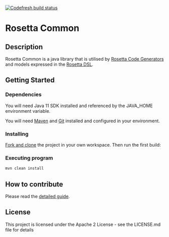 [![Codefresh build status]( https://g.codefresh.io/api/badges/pipeline/regnosysops/REGnosys%2Frosetta-common%2Frosetta-common?type=cf-1&key=eyJhbGciOiJIUzI1NiJ9.NWE1N2EyYTlmM2JiOTMwMDAxNDRiODMz.ZDeqVUhB-oMlbZGj4tfEiOg0cy6azXaBvoxoeidyL0g)]( https://g.codefresh.io/pipelines/edit/new/builds?id=5b6b15e05904b810db71a6fb&pipeline=rosetta-common&projects=REGnosys%2Frosetta-common&projectId=5cb8367f62c2233700021ecf)

# Rosetta Common

## Description

Rosetta Common is a java library that is utilised by [Rosetta Code Generators](https://github.com/REGnosys/rosetta-code-generators) and models expressed in the [Rosetta DSL](https://github.com/REGnosys/rosetta-dsl).

## Getting Started

### Dependencies

You will need Java 11 SDK installed and referenced by the JAVA_HOME environment variable.

You will need [Maven](http://maven.apache.org/) and [Git](https://git-scm.com/) installed and configured in your environment.


### Installing

[Fork and clone](https://help.github.com/articles/fork-a-repo) the project in your own workspace. Then run the first build:


### Executing program

``` Java
mvn clean install
```

## How to contribute

Please read the [detailed guide](https://github.com/REGnosys/rosetta-common/blob/master/CONTRIBUTING.md).

## License

This project is licensed under the Apache 2 License - see the LICENSE.md file for details
